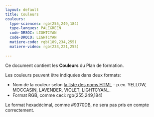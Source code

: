 ```yaml
---
layout: default
title: Couleurs
couleurs:
  type-sciences: rgb(255,249,184)
  type-langues: PALEGREEN
  code-DRSOC: LIGHTCYAN
  code-DROCO: LIGHTCYAN
  matiere-code: rgb(189,234,255)
  matiere-video: rgb(233,221,255)
  
---
```


Ce document contient les **Couleurs** du Plan de formation.

Les couleurs peuvent être indiquées dans deux formats:
- Nom de la couleur selon <a href="https://htmlcolorcodes.com/color-names/">la liste des noms HTML</a> - p.ex. YELLOW, MOCCASIN, LAVENDER, VIOLET, LIGHTCYAN...
- Format RGB, comme ceci: rgb(255,249,184)

Le format hexadécimal, comme #9370DB, ne sera pas pris en compte correctement.
